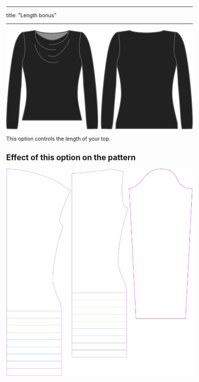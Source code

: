- - -
title: "Length bonus"
- - -

![The length bonus option on Diana](./lengthbonus.svg)

This option controls the length of your top.

## Effect of this option on the pattern

![This image shows the effect of this option by superimposing several variants that have a different value for this option](diana_lengthbonus_sample.svg "Effect of this option on the pattern")
